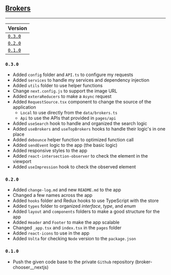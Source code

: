## <u>Brokers</u>

---

| Version            |
|:-------------------|
| [`0.3.0`](#v0.3.0) |
| [`0.2.0`](#v0.2.0) |
| [`0.1.0`](#v0.1.0) |


### <a id="v0.3.0"/>`0.3.0`

- Added `config` folder and `API.ts` to configure my requests
- Added `services` to handle my services and dependency injection
- Added `utils` folder to use helper functions
- Change `next.config.js` to support the image URL
- Added `exteraReducers` to make a `Async` request
- Added `RequestSource.tsx` component to change the source of the application
  - `Local` to use directly from the `data/brokers.ts`
  - `Api` to use the APIs that provided in `pages/api`
- Added `useSearch` hook to handle and organized the search logic
- Added `useBrokers` and `useTopBrokers` hooks to handle their logic's in one place
- Added `debounce` helper function to optimized function call
- Added `sendEvent` logic to the app (the basic logic)
- Added responsive styles to the app
- Added `react-intersection-observer` to check the element in the viewport
- Added `useImpression` hook to check the observed element

### <a id="v0.2.0"/>`0.2.0`

- Added `change-log.md` and new `README.md` to the app
- Changed a few names across the app
- Added `hooks` folder and Redux hooks to use TypeScript with the store
- Added `types` folder to organized _interface_, _type_, and _enum_
- Added `layout` and `components` folders to make a good structure for the app
- Added `Header` and `Footer` to make the app scalable
- Changed `_app.tsx` and `index.tsx` in the `pages` folder
- Added `react-icons` to use in the app
- Added `Volta` for checking `Node` version to the `package.json`

### <a id="v0.1.0"/>`0.1.0`

- Push the given code base to the private `Github` repository (broker-chooser__nextjs)
